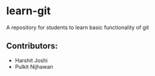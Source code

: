 # learn-git
A repository for students to learn basic functionality of git

## Contributors:

 - Harshit Joshi
 - Pulkit Nijhawan
